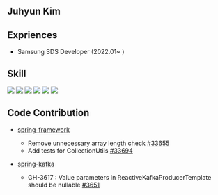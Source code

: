 ## Juhyun Kim

<!--
**jukekxm/jukekxm** is a ✨ _special_ ✨ repository because its `README.md` (this file) appears on your GitHub profile.

Here are some ideas to get you started:

- 🔭 I’m currently working on ...
- 🌱 I’m currently learning ...
- 👯 I’m looking to collaborate on ...
- 🤔 I’m looking for help with ...
- 💬 Ask me about ...
- 📫 How to reach me: ...
- 😄 Pronouns: ...
- ⚡ Fun fact: ...
-->

## Expriences
* Samsung SDS Developer (2022.01~ )

## Skill
<img src="https://img.shields.io/badge/Java-1E8CBE"> <img src="https://img.shields.io/badge/Spring-6DB33F?logo=Spring&logoColor=white"> <img src="https://img.shields.io/badge/Spring Boot-6DB33F?logo=Spring Boot&logoColor=white"> <img src="https://img.shields.io/badge/Spring Security-6DB33F?logo=Spring Security&logoColor=white"> <img src="https://img.shields.io/badge/JUnit5-25A162?logo=JUnit5&logoColor=white"> <img src="https://img.shields.io/badge/MySQL-4479A1?logo=MySQL&logoColor=white">

## Code Contribution
* [spring-framework](https://github.com/spring-projects/spring-framework)
    * Remove unnecessary array length check [#33655](https://github.com/spring-projects/spring-framework/pull/33655)
    * Add tests for CollectionUtils [#33694](https://github.com/spring-projects/spring-framework/pull/33694)

* [spring-kafka](https://github.com/spring-projects/spring-kafka)
    * GH-3617 : Value parameters in ReactiveKafkaProducerTemplate should be nullable [#3651](https://github.com/spring-projects/spring-kafka/pull/3651)
